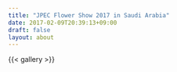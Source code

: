```yaml
---
title: "JPEC Flower Show 2017 in Saudi Arabia"
date: 2017-02-09T20:39:13+09:00
draft: false
layout: about
---
```

{{< gallery >}}
